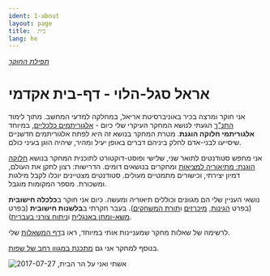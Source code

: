 ```yaml
---
ident: 1-about
layout: page
title:  בית
lang: he
---
```


*[תפילת החוקר][tfila]*

# אראל סגל-הלוי - דף-בית אקדמי 

אני חוקר ומרצה בכיר באוניברסיטת אריאל, במחלקה למדעי המחשב.
מתוך לימוד [התנ"ך][tnk] הגעתי לנושא המחקר העיקרי שלי כיום -
[אלגוריתמים כלכליים][alg5781],  במיוחד
**אלגוריתמי חלוקה הוגנת**.
מטרת המחקר בנושא זה היא לפתח אלגוריתמים חדשניים שיסייעו לבני-אדם לחלק ביניהם דברים
באופן יעיל ומהיר, שיהיה הוגן בעיני כולם.

אני מחפש סטודנטים לתואר שני, שלישי ופוסט-דוקטורט
לתוכנית המחקר בנושא [חלוקה הוגנת: מתיאוריה למציאות][wishlist] ומחקרים בנושאים דומים. 
הדרישות: רצון לתקן את העולם, דמיון יצירתי, וכישורים מתמטיים מעולים.
סטודנטים מצטיינים יוכלו לקבל מילגות ומשכורת.
מספר המקומות מוגבל.

<p style='display:none'>

נושאי העניין שלי הם מגוונים וכוללים תיאוריה ומעשה. כיום אני חוקר ב**כלכלה חישובית** (בפרט [הגינות][1],  [מיכרזים][2] ו[תורת המשחקים][3]). 
בעבר חקרתי ב**בלשנות חישובית** (בפרט  [משא-ומתן באנגלית][4] ו[ניתוח צורני בעברית][5]). 


לרשימה של שאלות מחקר שמעניינות אותי במיוחד, ראו ב[דף המשאלות][wishlist] שלי.

בנוסף למחקר אני גם  [מתכנת במגוון רחב של שפות][6].
</p>

<p style="text-align: left;">
<img src='/images/temple_mount_20170727_012.jpg' alt='אשתי ואני על הר הבית, 2017-07-27'/>
</p>

[tfila]: {{site.baseurl}}/papers/tfila_a3.pdf
[1]: {{site.baseurl}}/topics/{{page.lang}}/fairness
[2]: {{site.baseurl}}/topics/{{page.lang}}/auctions
[3]: {{site.baseurl}}/topics/{{page.lang}}/repeatedgames
[4]: {{site.baseurl}}/topics/{{page.lang}}/negochat
[5]: {{site.baseurl}}/topics/{{page.lang}}/hebnlp
[6]: {{site.baseurl}}/pages/en/code
[tnk]: {{site.baseurl}}/topics/{{page.lang}}/tnk
[wishlist]: {{site.baseurl}}/pages/{{page.lang}}/wishlist
[research]: {{site.baseurl}}/papers/ResearchProgram-ISF-712-20.pdf
[ya]: https://sites.google.com/site/aumannbiu/
[ah]: http://u.cs.biu.ac.il/~avinatan/
[alg5781]: https://github.com/erelsgl-at-ariel/algorithms-5781
